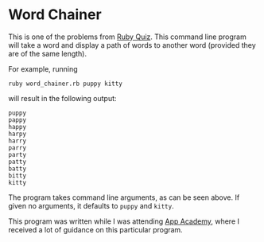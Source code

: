 Word Chainer
============

This is one of the problems from [Ruby Quiz](http://web.archive.org/web/20130215052516/http://rubyquiz.com/quiz44.html). This command line program will take a word and display a path of words to another word (provided they are of the same length).

For example, running

```shell
ruby word_chainer.rb puppy kitty
```

will result in the following output:

```shell
puppy
pappy
happy
harpy
harry
parry
party
patty
batty
bitty
kitty
```

The program takes command line arguments, as can be seen above. If given no arguments, it defaults to `puppy` and `kitty`.

This program was written while I was attending [App Academy](http://www.appacademy.io), where I received a lot of guidance on this particular program.


